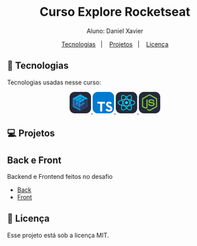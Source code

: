 <h1 align="center"> Curso Explore Rocketseat</h1>

<p align="center">
Aluno: Daniel Xavier<br>
</p>

<p align="center">
  <a href="#-tecnologias">Tecnologias</a>&nbsp;&nbsp;&nbsp;|&nbsp;&nbsp;&nbsp;
  <a href="#-projetos">Projetos</a>&nbsp;&nbsp;&nbsp;|&nbsp;&nbsp;&nbsp;
  <a href="#memo-licença">Licença</a>
</p>

## 🚀 Tecnologias

Tecnologias usadas nesse curso:

<p align="center">
  <a href="https://skillicons.dev">
    <img style="width:50px" src="https://raw.githubusercontent.com/tandpfun/skill-icons/59059d9d1a2c092696dc66e00931cc1181a4ce1f/icons/Sequelize-Dark.svg" />
    <img style="width:50px" src="https://raw.githubusercontent.com/tandpfun/skill-icons/59059d9d1a2c092696dc66e00931cc1181a4ce1f/icons/TypeScript.svg" />
    <img style="width:50px" src="https://raw.githubusercontent.com/tandpfun/skill-icons/59059d9d1a2c092696dc66e00931cc1181a4ce1f/icons/React-Dark.svg" />
    <img style="width:50px" src="https://raw.githubusercontent.com/tandpfun/skill-icons/59059d9d1a2c092696dc66e00931cc1181a4ce1f/icons/NodeJS-Dark.svg" />
  </a>
</p>

## 💻 Projetos

## Back e Front

<p>Backend e Frontend feitos no desafio</p>

- [Back](https://github.com/Dandan875/FoodExplorer/tree/master/backend)
- [Front](https://github.com/Dandan875/FoodExplorer/tree/master/frontend)

## :memo: Licença

Esse projeto está sob a licença MIT.
